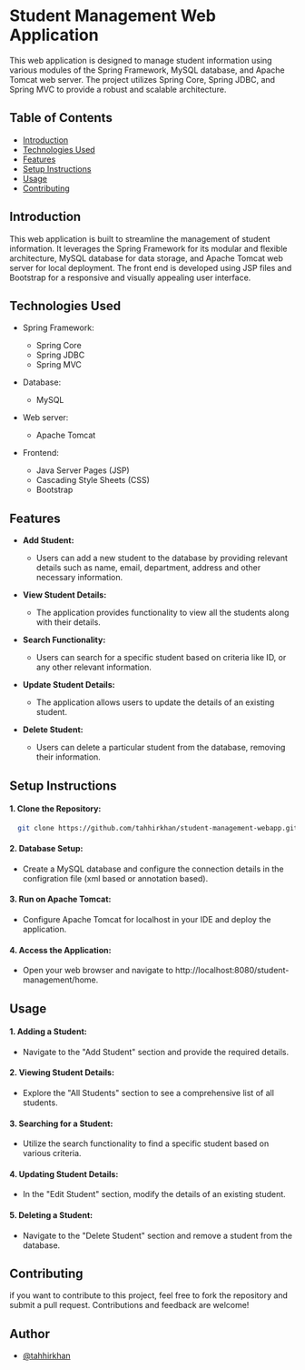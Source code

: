 
# Student Management Web Application

This web application is designed to manage student information using various modules of the Spring Framework, MySQL database, and Apache Tomcat web server. The project utilizes Spring Core, Spring JDBC, and Spring MVC to provide a robust and scalable architecture.

## Table of Contents

- [Introduction](#introduction)
- [Technologies Used](#technologies-used)
- [Features](#features)
- [Setup Instructions](#setup-instructions)
- [Usage](#usage)
- [Contributing](#contributing)

## Introduction

This web application is built to streamline the management of student information. It leverages the Spring Framework for its modular and flexible architecture, MySQL database for data storage, and Apache Tomcat web server for local deployment. The front end is developed using JSP files and Bootstrap for a responsive and visually appealing user interface.

## Technologies Used

- Spring Framework:
    - Spring Core
    - Spring JDBC
    - Spring MVC

- Database:
    - MySQL

- Web server:
    - Apache Tomcat

- Frontend:
    - Java Server Pages (JSP)
    - Cascading Style Sheets (CSS)
    - Bootstrap

## Features

- **Add Student:**
   - Users can add a new student to the database by providing relevant details such as name, email, department, address and other necessary information.

- **View Student Details:**
   - The application provides functionality to view all the students along with their details.

- **Search Functionality:**
   - Users can search for a specific student based on criteria like ID, or any other relevant information.

- **Update Student Details:**
   - The application allows users to update the details of an existing student.

- **Delete Student:**
   - Users can delete a particular student from the database, removing their information.

## Setup Instructions

#### 1. Clone the Repository:

```bash
  git clone https://github.com/tahhirkhan/student-management-webapp.git
```
#### 2. Database Setup:
   
   - Create a MySQL database and configure the connection details in the configration file (xml based or annotation based).

#### 3. Run on Apache Tomcat:

   - Configure Apache Tomcat for localhost in your IDE and deploy the application.

#### 4. Access the Application:

   - Open your web browser and navigate to http://localhost:8080/student-management/home.

## Usage

#### 1. Adding a Student:

   - Navigate to the "Add Student" section and provide the required details.

#### 2. Viewing Student Details:

   - Explore the "All Students" section to see a comprehensive list of all students.

#### 3. Searching for a Student:

   - Utilize the search functionality to find a specific student based on various criteria.

#### 4. Updating Student Details:

   - In the "Edit Student" section, modify the details of an existing student.

#### 5. Deleting a Student:

   - Navigate to the "Delete Student" section and remove a student from the database.


## Contributing

if you want to contribute to this project, feel free to fork the repository and submit a pull request. Contributions and feedback are welcome!

  
## Author

- [@tahhirkhan](https://www.github.com/tahhirkhan)

